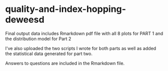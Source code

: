# quality-and-index-hopping-deweesd
Final output data includes Rmarkdown pdf file with all 8 plots for PART 1 and the distribution model for Part 2

I've also uploaded the two scripts I wrote for both parts as well as added the statistical data generated for part two. 


Answers to questions are included in the Rmarkdown file. 
